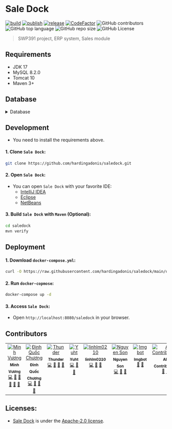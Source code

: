 # Sale Dock
[![build](https://github.com/hardingadonis/saledock/actions/workflows/build.yml/badge.svg)](https://github.com/hardingadonis/saledock/actions/workflows/build.yml)
[![publish](https://github.com/hardingadonis/saledock/actions/workflows/publish.yml/badge.svg)](https://github.com/hardingadonis/saledock/actions/workflows/publish.yml)
[![release](https://github.com/hardingadonis/saledock/actions/workflows/release.yml/badge.svg)](https://github.com/hardingadonis/saledock/actions/workflows/release.yml)
[![CodeFactor](https://www.codefactor.io/repository/github/hardingadonis/saledock/badge)](https://www.codefactor.io/repository/github/hardingadonis/saledock)
![GitHub contributors](https://img.shields.io/github/contributors/hardingadonis/saledock)
![GitHub top language](https://img.shields.io/github/languages/top/hardingadonis/saledock)
![GitHub repo size](https://img.shields.io/github/repo-size/hardingadonis/saledock)
![GitHub License](https://img.shields.io/github/license/hardingadonis/saledock)
> SWP391 project, ERP system, Sales module


## Requirements
- JDK 17
- MySQL 8.2.0
- Tomcat 10
- Maven 3+


## Database
<details>
  <summary>Database</summary>

  <div style="margin-top: 20px">
    <a href="https://github.com/hardingadonis/saledock">
      <img src="database/database.svg"/>
    </a>
  </div>
</details>


## Development
- You need to install the requirements above.
#### 1. Clone `Sale Dock`:
```bash
git clone https://github.com/hardingadonis/saledock.git
```
#### 2. Open `Sale Dock`:
- You can open `Sale Dock` with your favorite IDE:
  - [IntelliJ IDEA](https://www.jetbrains.com/idea/)
  - [Eclipse](https://www.eclipse.org/)
  - [NetBeans](https://netbeans.apache.org/)
#### 3. Build `Sale Dock` with `Maven` (Optional):
```bash
cd saledock
mvn verify
```


## Deployment
#### 1. Download `docker-compose.yml`:
```bash
curl -O https://raw.githubusercontent.com/hardingadonis/saledock/main/docker-compose.yml
```
#### 2. Run `docker-copmose`:
```bash
docker-compose up -d
```
#### 3. Access `Sale Dock`:
- Open `http://localhost:8080/saledock` in your browser.


## Contributors

<!-- ALL-CONTRIBUTORS-LIST:START - Do not remove or modify this section -->
<!-- prettier-ignore-start -->
<!-- markdownlint-disable -->
<table>
  <tbody>
    <tr>
      <td align="center" valign="top" width="14.28%"><a href="https://github.com/hardingadonis"><img src="https://avatars.githubusercontent.com/u/34091632?v=4?s=100" width="100px;" alt="Minh Vương"/><br /><sub><b>Minh Vương</b></sub></a><br /><a href="#code-hardingadonis" title="Code">💻</a> <a href="#data-hardingadonis" title="Data">🔣</a> <a href="#doc-hardingadonis" title="Documentation">📖</a> <a href="#maintenance-hardingadonis" title="Maintenance">🚧</a> <a href="#review-hardingadonis" title="Reviewed Pull Requests">👀</a> <a href="#design-hardingadonis" title="Design">🎨</a></td>
      <td align="center" valign="top" width="14.28%"><a href="https://github.com/bakaqc"><img src="https://avatars.githubusercontent.com/u/126387856?v=4?s=100" width="100px;" alt="Đinh Quốc Chương"/><br /><sub><b>Đinh Quốc Chương</b></sub></a><br /><a href="#code-bakaqc" title="Code">💻</a> <a href="#doc-bakaqc" title="Documentation">📖</a> <a href="#review-bakaqc" title="Reviewed Pull Requests">👀</a> <a href="#maintenance-bakaqc" title="Maintenance">🚧</a></td>
      <td align="center" valign="top" width="14.28%"><a href="https://github.com/htnghia1423"><img src="https://avatars.githubusercontent.com/u/137130942?v=4?s=100" width="100px;" alt="Thunder"/><br /><sub><b>Thunder</b></sub></a><br /><a href="#code-htnghia1423" title="Code">💻</a> <a href="#doc-htnghia1423" title="Documentation">📖</a> <a href="#review-htnghia1423" title="Reviewed Pull Requests">👀</a> <a href="#maintenance-htnghia1423" title="Maintenance">🚧</a></td>
      <td align="center" valign="top" width="14.28%"><a href="https://github.com/yuhtnguyen"><img src="https://avatars.githubusercontent.com/u/137138731?v=4?s=100" width="100px;" alt="Yuht"/><br /><sub><b>Yuht</b></sub></a><br /><a href="#code-yuhtnguyen" title="Code">💻</a> <a href="#doc-yuhtnguyen" title="Documentation">📖</a> <a href="#review-yuhtnguyen" title="Reviewed Pull Requests">👀</a></td>
      <td align="center" valign="top" width="14.28%"><a href="https://github.com/linhlm0210"><img src="https://avatars.githubusercontent.com/u/147788973?v=4?s=100" width="100px;" alt="linhlm0210"/><br /><sub><b>linhlm0210</b></sub></a><br /><a href="#code-linhlm0210" title="Code">💻</a> <a href="#doc-linhlm0210" title="Documentation">📖</a> <a href="#review-linhlm0210" title="Reviewed Pull Requests">👀</a></td>
      <td align="center" valign="top" width="14.28%"><a href="https://github.com/thson58"><img src="https://avatars.githubusercontent.com/u/152074875?v=4?s=100" width="100px;" alt="Nguyen Son"/><br /><sub><b>Nguyen Son</b></sub></a><br /><a href="#code-thson58" title="Code">💻</a> <a href="#doc-thson58" title="Documentation">📖</a> <a href="#review-thson58" title="Reviewed Pull Requests">👀</a></td>
      <td align="center" valign="top" width="14.28%"><a href="https://imgbot.net"><img src="https://avatars.githubusercontent.com/u/31427850?v=4?s=100" width="100px;" alt="Imgbot"/><br /><sub><b>Imgbot</b></sub></a><br /><a href="#plugin-ImgBotApp" title="Plugin/utility libraries">🔌</a> <a href="#tool-ImgBotApp" title="Tools">🔧</a></td>
      <td align="center" valign="top" width="14.28%"><a href="https://allcontributors.org"><img src="https://avatars.githubusercontent.com/u/46410174?v=4?s=100" width="100px;" alt="All Contributors"/><br /><sub><b>All Contributors</b></sub></a><br /><a href="#plugin-all-contributors" title="Plugin/utility libraries">🔌</a> <a href="#tool-all-contributors" title="Tools">🔧</a></td>
    </tr>
  </tbody>
</table>

<!-- markdownlint-restore -->
<!-- prettier-ignore-end -->

<!-- ALL-CONTRIBUTORS-LIST:END -->


## Licenses:
- [Sale Dock](https://github.com/hardingadonis/saledock) is under the [Apache-2.0 license](https://github.com/hardingadonis/saledock/blob/main/LICENSE).